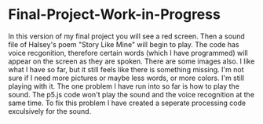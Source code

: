 # Final-Project-Work-in-Progress

In this version of my final project you will see a red screen.
Then a sound file of Halsey's poem "Story Like Mine" will begin to play.
The code has voice recgonition, therefore certain words (which I have programmed) will appear on the screen as they are spoken.
There are some images also. 
I like what I have so far, but it still feels like there is something missing. I'm not sure if I need more pictures or maybe less words, or more colors. I'm still playing with it.
The one problem I have run into so far is how to play the sound. The p5.js code won't play the sound and the voice recognition at the same time. To fix this problem I have created a seperate processing code exculsively for the sound.

